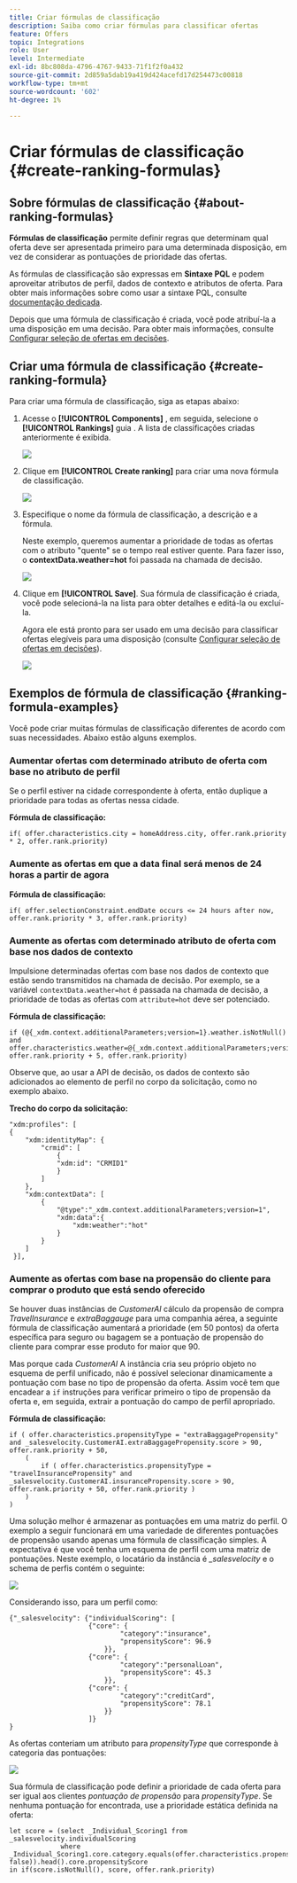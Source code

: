 ```yaml
---
title: Criar fórmulas de classificação
description: Saiba como criar fórmulas para classificar ofertas
feature: Offers
topic: Integrations
role: User
level: Intermediate
exl-id: 8bc808da-4796-4767-9433-71f1f2f0a432
source-git-commit: 2d859a5dab19a419d424acefd17d254473c00818
workflow-type: tm+mt
source-wordcount: '602'
ht-degree: 1%

---
```


# Criar fórmulas de classificação {#create-ranking-formulas}

## Sobre fórmulas de classificação {#about-ranking-formulas}

**Fórmulas de classificação** permite definir regras que determinam qual oferta deve ser apresentada primeiro para uma determinada disposição, em vez de considerar as pontuações de prioridade das ofertas.

As fórmulas de classificação são expressas em **Sintaxe PQL** e podem aproveitar atributos de perfil, dados de contexto e atributos de oferta. Para obter mais informações sobre como usar a sintaxe PQL, consulte [documentação dedicada](https://experienceleague.adobe.com/docs/experience-platform/segmentation/pql/overview.html).

Depois que uma fórmula de classificação é criada, você pode atribuí-la a uma disposição em uma decisão. Para obter mais informações, consulte [Configurar seleção de ofertas em decisões](../offer-activities/configure-offer-selection.md).

## Criar uma fórmula de classificação {#create-ranking-formula}

Para criar uma fórmula de classificação, siga as etapas abaixo:

1. Acesse o **[!UICONTROL Components]** , em seguida, selecione o **[!UICONTROL Rankings]** guia . A lista de classificações criadas anteriormente é exibida.

   ![](../../assets/rankings-list.png)

1. Clique em **[!UICONTROL Create ranking]** para criar uma nova fórmula de classificação.

   ![](../../assets/ranking-create-formula.png)

1. Especifique o nome da fórmula de classificação, a descrição e a fórmula.

   Neste exemplo, queremos aumentar a prioridade de todas as ofertas com o atributo &quot;quente&quot; se o tempo real estiver quente. Para fazer isso, o **contextData.weather=hot** foi passada na chamada de decisão.

   ![](../../assets/ranking-syntax.png)

1. Clique em **[!UICONTROL Save]**. Sua fórmula de classificação é criada, você pode selecioná-la na lista para obter detalhes e editá-la ou excluí-la.

   Agora ele está pronto para ser usado em uma decisão para classificar ofertas elegíveis para uma disposição (consulte [Configurar seleção de ofertas em decisões](../offer-activities/configure-offer-selection.md)).

   ![](../../assets/ranking-formula-created.png)

## Exemplos de fórmula de classificação {#ranking-formula-examples}

Você pode criar muitas fórmulas de classificação diferentes de acordo com suas necessidades. Abaixo estão alguns exemplos.

<!--
Boost by offer ID

Boost the priority of an offer with the offer ID *xcore:personalized-offer:13d213cd4cb328ec* by 5.

**Ranking formula:**

```
if( offer._id = "xcore:personalized-offer:13d213cd4cb328ec", offer.rank.priority + 5, offer.rank.priority)
```

Change the offer priority based on a certain profile attribute

Set the offer priority to 30 for offer *xcore:personalized-offer:13d213cd4cb328ec* if the user lives in the city of Bondi.

**Ranking formula:**

```
if( offer._id = "xcore:personalized-offer:13d213cd4cb328ec" and homeAddress.city.equals("Bondi", false), 30, offer.rank.priority)
```

Boost multiple offers by offer ID based on the presence of a profile's segment membership

Boost the priority of offers based on whether the user is a member of a priority segment, which is configured as an attribute in the offer.

**Ranking formula:**

```
if( segmentMembership.get("ups").get(offer.characteristics.prioritySegmentId).status in (["realized","existing"]), offer.rank.priority + 10, offer.rank.priority)
```
-->

### Aumentar ofertas com determinado atributo de oferta com base no atributo de perfil

Se o perfil estiver na cidade correspondente à oferta, então duplique a prioridade para todas as ofertas nessa cidade.

**Fórmula de classificação:**

```
if( offer.characteristics.city = homeAddress.city, offer.rank.priority * 2, offer.rank.priority)
```

### Aumente as ofertas em que a data final será menos de 24 horas a partir de agora

**Fórmula de classificação:**

```
if( offer.selectionConstraint.endDate occurs <= 24 hours after now, offer.rank.priority * 3, offer.rank.priority)
```

### Aumente as ofertas com determinado atributo de oferta com base nos dados de contexto

Impulsione determinadas ofertas com base nos dados de contexto que estão sendo transmitidos na chamada de decisão. Por exemplo, se a variável `contextData.weather=hot` é passada na chamada de decisão, a prioridade de todas as ofertas com `attribute=hot` deve ser potenciado.

**Fórmula de classificação:**

```
if (@{_xdm.context.additionalParameters;version=1}.weather.isNotNull()
and offer.characteristics.weather=@{_xdm.context.additionalParameters;version=1}.weather, offer.rank.priority + 5, offer.rank.priority)
```

Observe que, ao usar a API de decisão, os dados de contexto são adicionados ao elemento de perfil no corpo da solicitação, como no exemplo abaixo.

**Trecho do corpo da solicitação:**

```
"xdm:profiles": [
{
    "xdm:identityMap": {
        "crmid": [
            {
            "xdm:id": "CRMID1"
            }
        ]
    },
    "xdm:contextData": [
        {
            "@type":"_xdm.context.additionalParameters;version=1",
            "xdm:data":{
                "xdm:weather":"hot"
            }
        }
    ]
 }],
```

### Aumente as ofertas com base na propensão do cliente para comprar o produto que está sendo oferecido

Se houver duas instâncias de *CustomerAI* cálculo da propensão de compra *TravelInsurance* e *extraBaggauge* para uma companhia aérea, a seguinte fórmula de classificação aumentará a prioridade (em 50 pontos) da oferta específica para seguro ou bagagem se a pontuação de propensão do cliente para comprar esse produto for maior que 90.

Mas porque cada *CustomerAI* A instância cria seu próprio objeto no esquema de perfil unificado, não é possível selecionar dinamicamente a pontuação com base no tipo de propensão da oferta. Assim você tem que encadear a `if` instruções para verificar primeiro o tipo de propensão da oferta e, em seguida, extrair a pontuação do campo de perfil apropriado.

**Fórmula de classificação:**

```
if ( offer.characteristics.propensityType = "extraBaggagePropensity" and _salesvelocity.CustomerAI.extraBaggagePropensity.score > 90, offer.rank.priority + 50,
    (
        if ( offer.characteristics.propensityType = "travelInsurancePropensity" and _salesvelocity.CustomerAI.insurancePropensity.score > 90, offer.rank.priority + 50, offer.rank.priority )
    )
)
```

Uma solução melhor é armazenar as pontuações em uma matriz do perfil. O exemplo a seguir funcionará em uma variedade de diferentes pontuações de propensão usando apenas uma fórmula de classificação simples. A expectativa é que você tenha um esquema de perfil com uma matriz de pontuações. Neste exemplo, o locatário da instância é *_salesvelocity* e o schema de perfis contém o seguinte:

![](../../assets/ranking-example-schema.png)

Considerando isso, para um perfil como:

```
{"_salesvelocity": {"individualScoring": [
                    {"core": {
                            "category":"insurance",
                            "propensityScore": 96.9
                        }},
                    {"core": {
                            "category":"personalLoan",
                            "propensityScore": 45.3
                        }},
                    {"core": {
                            "category":"creditCard",
                            "propensityScore": 78.1
                        }}
                    ]}
}
```

As ofertas conteriam um atributo para *propensityType* que corresponde à categoria das pontuações:

![](../../assets/ranking-example-propensityType.png)

Sua fórmula de classificação pode definir a prioridade de cada oferta para ser igual aos clientes *pontuação de propensão* para *propensityType*. Se nenhuma pontuação for encontrada, use a prioridade estática definida na oferta:

```
let score = (select _Individual_Scoring1 from _salesvelocity.individualScoring
             where _Individual_Scoring1.core.category.equals(offer.characteristics.propensityType, false)).head().core.propensityScore
in if(score.isNotNull(), score, offer.rank.priority)
```
